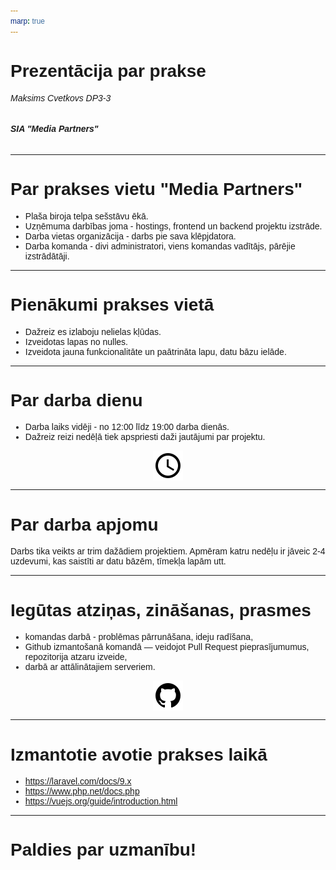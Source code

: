 ```yaml
---
marp: true
---
```


# Prezentācija par prakse

###### Maksims Cvetkovs DP3-3
###### **SIA "Media Partners"**

<style>
img[alt~="center"] {
  display: block;
  margin: 0 auto;
}

* {
    font-family: "Helvetica";
}
</style>

---

# Par prakses vietu "Media Partners"

* Plaša biroja telpa sešstāvu ēkā.
* Uzņēmuma darbības joma - hostings, frontend un backend projektu izstrāde.
* Darba vietas organizācija - darbs pie sava klēpjdatora.
* Darba komanda - divi administratori, viens komandas vadītājs, pārējie izstrādātāji.

---

# Pienākumi prakses vietā

* Dažreiz es izlaboju nelielas kļūdas.
* Izveidotas lapas no nulles.
* Izveidota jauna funkcionalitāte un paātrināta lapu, datu bāzu ielāde.

---

# Par darba dienu

* Darba laiks vidēji - no 12:00 līdz 19:00 darba dienās.
* Dažreiz reizi nedēļā tiek apspriesti daži jautājumi par projektu.

![width:200px center](images/clock-outline.svg)

---

# Par darba apjomu

Darbs tika veikts ar trim dažādiem projektiem.
Apmēram katru nedēļu ir jāveic 2-4 uzdevumi, kas saistīti ar datu bāzēm, tīmekļa lapām utt.

---

# Iegūtas atziņas, zināšanas, prasmes

* komandas darbā - problēmas pārrunāšana, ideju radīšana,
* Github izmantošanā komandā — veidojot Pull Request pieprasījumumus, repozitorija atzaru izveide,
* darbā ar attālinātajiem serveriem.

![width:200px center](images/github.svg)

---

# Izmantotie avotie prakses laikā

* https://laravel.com/docs/9.x
* https://www.php.net/docs.php
* https://vuejs.org/guide/introduction.html

---

# Paldies par uzmanību! <!--fit-->